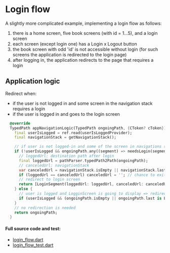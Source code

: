 # Login flow

A slightly more complicated example, implementing a login flow as follows:

1. there is a home screen, five book screens (with id = 1...5), and a login screen
2. each screen (except login one) has a Login x Logout button
3. the book screen with odd 'id' is not accessible without login (for such screens the application is redirected to the login page)
4. after logging in, the application redirects to the page that requires a login

## Application logic

Redirect when:
- if the user is not logged in and some screen in the navigation stack requires a login
- if the user is logged in and goes to the login screen

```dart
  @override
  TypedPath appNavigationLogic(TypedPath ongoingPath, {CToken? cToken}) {
    final userIsLogged = ref.read(userIsLoggedProvider);
    final navigationStack = getNavigationStack();

    // if user is not logged-in and some of the screen in navigations stack needs login => redirect to LoginScreen
    if (!userIsLogged && ongoingPath.any((segment) => needsLogin(segment))) {
      // loggedUrl: destination path after login
      final loggedUrl = pathParser.typedPath2Path(ongoingPath);
      // canceledUrl: navigationStack
      var canceledUrl = navigationStack.isEmpty || navigationStack.last is LoginSegment ? '' : pathParser.typedPath2Path(navigationStack);
      if (loggedUrl == canceledUrl) canceledUrl = ''; // chance to exit login loop
      // redirect to login screen
      return [LoginSegment(loggedUrl: loggedUrl, canceledUrl: canceledUrl)];
    } else {
      // user is logged and LogginScreen is going to display => redirect to HomeScreen
      if (userIsLogged && (ongoingPath.isEmpty || ongoingPath.last is LoginSegment)) return [HomeSegment()];
    }
    // no redirection is needed
    return ongoingPath;
  }
```

#### Full source code and test:

- [login_flow.dart](https://github.com/PavelPZ/riverpod_navigator/blob/main/examples/doc/lib/login_flow.dart)
- [login_flow_test.dart](https://github.com/PavelPZ/riverpod_navigator/blob/main/examples/doc/test/login_flow_test.dart)
